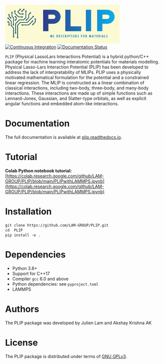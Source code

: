 ![](logo.png)
[![Continuous Integration](https://github.com/LAM-GROUP/PLIP/actions/workflows/ci-cd.yml/badge.svg)](https://github.com/LAM-GROUP/PLIP/actions/workflows/ci-cd.yml)
[![Documentation Status](https://readthedocs.org/projects/plip/badge/?version=latest)](https://plip.readthedocs.io/en/latest/?badge=latest)

`PLIP` (Physical LassoLars Interactions Potential) is a hybrid python/C++ package for machine learning interatomic potentials for materials modelling. Physical Lasso-Lars Interaction Potential (PLIP) has been developed to address the lack of interpretability of MLIPs. PLIP uses a physically motivated mathematical formulation for the potential and a constrained linear regression. The MLIP is constructed as a linear combination of classical interactions, including two-body, three-body, and many-body interactions. These interactions are made up of simple functions such as Lennard-Jones, Gaussian, and Slatter-type orbitals, as well as explicit angular functions and embedded atom-like interactions. 
# Documentation
The full documentation is available at [plip.readthedocs.io](https://plip.readthedocs.io/en/latest/index.html#).

# Tutorial
**Colab Python notebook tutorial:** [https://colab.research.google.com/github/LAM-GROUP/PLIP/blob/main/PLIPwithLAMMPS.ipynb](https://colab.research.google.com/github/LAM-GROUP/PLIP/blob/main/PLIPwithLAMMPS.ipynb)
# Installation
```
git clone https://github.com/LAM-GROUP/PLIP.git
cd  PLIP
pip install -e .
```

# Dependencies
* Python 3.8+
* Support for C++17
* Compiler `gcc` 6.0 and above
* Python dependencies: see `pyproject.toml`
* LAMMPS

# Authors
The PLIP package was  developed by Julien Lam and Akshay Krishna AK

# License
The PLIP package  is distributed under terms of [GNU GPLv3](https://github.com/LAM-GROUP/PLIP/LICENSE).

